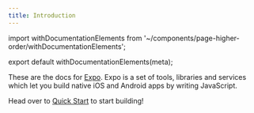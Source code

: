 ```yaml
---
title: Introduction
---
```


import withDocumentationElements from '~/components/page-higher-order/withDocumentationElements';

export default withDocumentationElements(meta);

These are the docs for [Expo](http://expo.io). Expo is a set of tools, libraries and services which let you build native iOS and Android apps by writing JavaScript.

Head over to [Quick Start](../) to start building!
